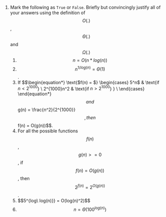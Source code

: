 1. Mark the following as `True` or `False`. Briefly but convincingly justify all of your answers using the definition of $$O(.)$$, $$\Theta(.)$$ and $$\Omega(.)$$  
    1. $$n = O(n*log(n))$$  
    2. $$n^{1/log(n)} = \Theta(1)$$.  
    3. If $$\begin{equation*}
\text{$f(n) = $}
\begin{cases}
  5^n$ & \text{if $n < 2^{1000}$} \\ 
  2^{1000}n^2 & \text{if $n > 2^{1000}$} } \\
\end{cases}
\end{equation*}$$
and $$g(n) = \frac{n^2}{2^{1000}}$$, then $$f(n) = O(g(n))$$.
    4. For all the possible functions $$f(n)$$, $$g(n) >= 0$$, if $$f(n) = O(g(n))$$, then $$2^{f(n)} = 2^{O(g(n))}$$.
    5. $$5^{log\ log(n)}} =  O(log(n)^2)$$
    6. $$n = \Theta(100^{log(n)})$$
